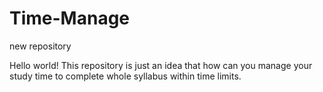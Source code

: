 # Time-Manage
new repository


Hello world!
This repository is just an idea that how can you manage your study time to complete whole syllabus within time limits.  

